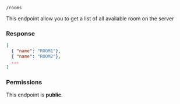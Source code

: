 	/rooms

This endpoint allow you to get a list of all available room on the server

### Response ###
```json
[
  { "name": "ROOM1"},
  { "name": "ROOM2"},
  ...
]
```

### Permissions ###
This endpoint is **public**.